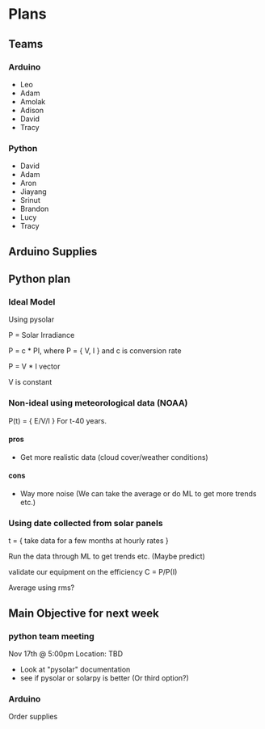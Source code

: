 # Plans

## Teams

### Arduino 
* Leo 
* Adam
* Amolak
* Adison
* David
* Tracy

### Python
* David
* Adam
* Aron 
* Jiayang 
* Srinut
* Brandon
* Lucy
* Tracy

## Arduino Supplies

## Python plan

### Ideal Model
Using pysolar

P = Solar Irradiance

P = c * PI, where P = { V, I } and c is conversion rate

P = V  * I vector

V is constant

### Non-ideal using meteorological data (NOAA)
P(t) = { E/V/I } For t-40 years.

#### pros
* Get more realistic data (cloud cover/weather conditions)

#### cons
* Way more noise (We can take the average or do ML to get more trends etc.)

### Using date collected from solar panels
t = { take data for a few months at hourly rates }

Run the data through ML to get trends etc. (Maybe predict)

validate our equipment on the efficiency C = P/P(I)

Average using rms?

## Main Objective for next week
### python team meeting
Nov 17th @ 5:00pm
Location: TBD
* Look at "pysolar" documentation
* see if pysolar or solarpy is better (Or third option?)

### Arduino
Order supplies 

